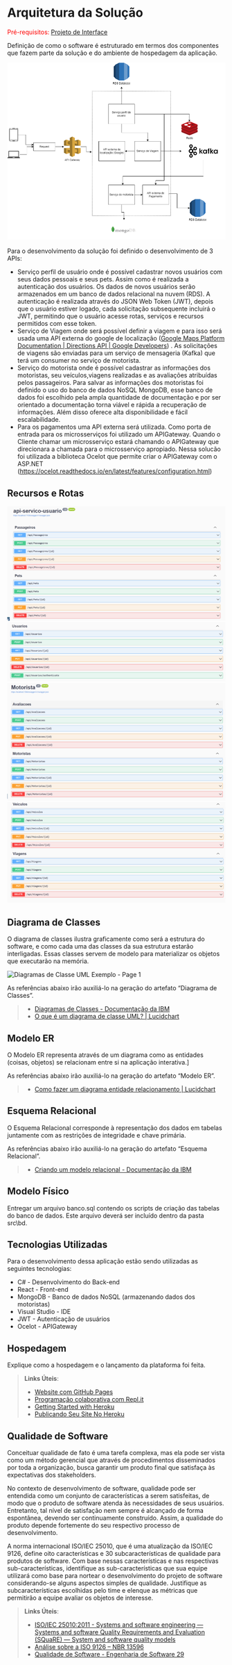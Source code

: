 # Arquitetura da Solução

<span style="color:red">Pré-requisitos: <a href="3-Projeto de Interface.md"> Projeto de Interface</a></span>

Definição de como o software é estruturado em termos dos componentes que fazem parte da solução e do ambiente de hospedagem da aplicação.

![Arquitetura da Solução](img/Pet_uber_drawio.png)

Para o desenvolvimento da solução foi definido o desenvolvimento de 3 APIs:
- Serviço perfil de usuário onde é possível cadastrar novos usuários com seus dados pessoais e seus pets. Assim como é realizada a autenticação dos usuários. Os dados de novos usuários serão armazenados em um banco de dados relacional na nuvem (RDS).  A autenticação é realizada através do JSON Web Token (JWT), depois que o usuário estiver logado, cada solicitação subsequente incluirá o JWT, permitindo que o usuário acesse rotas, serviços e recursos permitidos com esse token.
- Serviço de Viagem onde será possível definir a viagem e para isso será usada uma API externa do google de localização ([Google Maps Platform Documentation  |  Directions API  |  Google Developers](https://developers.google.com/maps/documentation/directions)) . As solicitações de viagens são enviadas para um serviço de mensageria (Kafka) que terá um consumer no serviço de motorista.
- Serviço do motorista onde é possível cadastrar as informações dos motoristas, seu veículos,viagens realizadas e as avaliações atribuídas pelos passageiros. Para salvar as informações dos motoristas foi definido o uso do banco de dados NoSQL MongoDB, esse banco de dados foi escolhido pela ampla quantidade de documentação e por ser orientado a documentação torna viável e rápida a recuperação de informações. Além disso oferece alta disponibilidade e fácil escalabilidade.
- Para os pagamentos uma API externa será utilizada.
Como porta de entrada para os microsserviços foi utilizado um APIGateway. Quando o Cliente chamar um microsserviço estará chamando o APIGateway que direcionara a chamada para o microsserviço apropiado. Nessa solucão foi utilizada a biblioteca Ocelot que permite criar o APIGateway com o ASP.NET (https://ocelot.readthedocs.io/en/latest/features/configuration.html)

## Recursos e Rotas
![Recursos e rotas usuários](img/swagger_usuario_1.PNG)
![Recursos e rotas usuários](img/swagger_usuario_2.PNG)
![Recursos e rotas motorista](img/swagger_motorista_1.PNG)
![Recursos e rotas motorista](img/swagger_motorista_2.PNG)
## Diagrama de Classes

O diagrama de classes ilustra graficamente como será a estrutura do software, e como cada uma das classes da sua estrutura estarão interligadas. Essas classes servem de modelo para materializar os objetos que executarão na memória.

![Diagramas de Classe UML Exemplo - Page 1](https://user-images.githubusercontent.com/81395957/196065354-9e4e7df0-176c-4e46-8a59-66296a34db89.png)

As referências abaixo irão auxiliá-lo na geração do artefato “Diagrama de Classes”.

> - [Diagramas de Classes - Documentação da IBM](https://www.ibm.com/docs/pt-br/rational-soft-arch/9.6.1?topic=diagrams-class)
> - [O que é um diagrama de classe UML? | Lucidchart](https://www.lucidchart.com/pages/pt/o-que-e-diagrama-de-classe-uml)

## Modelo ER

O Modelo ER representa através de um diagrama como as entidades (coisas, objetos) se relacionam entre si na aplicação interativa.]

As referências abaixo irão auxiliá-lo na geração do artefato “Modelo ER”.

> - [Como fazer um diagrama entidade relacionamento | Lucidchart](https://www.lucidchart.com/pages/pt/como-fazer-um-diagrama-entidade-relacionamento)

## Esquema Relacional

O Esquema Relacional corresponde à representação dos dados em tabelas juntamente com as restrições de integridade e chave primária.
 
As referências abaixo irão auxiliá-lo na geração do artefato “Esquema Relacional”.

> - [Criando um modelo relacional - Documentação da IBM](https://www.ibm.com/docs/pt-br/cognos-analytics/10.2.2?topic=designer-creating-relational-model)

## Modelo Físico

Entregar um arquivo banco.sql contendo os scripts de criação das tabelas do banco de dados. Este arquivo deverá ser incluído dentro da pasta src\bd.

## Tecnologias Utilizadas

Para o desenvolvimento dessa aplicação estão sendo utilizadas as seguintes tecnologias:

- C# - Desenvolvimento do Back-end
- React - Front-end
- MongoDB - Banco de dados NoSQL (armazenando dados dos motoristas)
- Visual Studio - IDE
- JWT - Autenticação de usuários 
- Ocelot - APIGateway


## Hospedagem

Explique como a hospedagem e o lançamento da plataforma foi feita.

> **Links Úteis**:
>
> - [Website com GitHub Pages](https://pages.github.com/)
> - [Programação colaborativa com Repl.it](https://repl.it/)
> - [Getting Started with Heroku](https://devcenter.heroku.com/start)
> - [Publicando Seu Site No Heroku](http://pythonclub.com.br/publicando-seu-hello-world-no-heroku.html)

## Qualidade de Software

Conceituar qualidade de fato é uma tarefa complexa, mas ela pode ser vista como um método gerencial que através de procedimentos disseminados por toda a organização, busca garantir um produto final que satisfaça às expectativas dos stakeholders.

No contexto de desenvolvimento de software, qualidade pode ser entendida como um conjunto de características a serem satisfeitas, de modo que o produto de software atenda às necessidades de seus usuários. Entretanto, tal nível de satisfação nem sempre é alcançado de forma espontânea, devendo ser continuamente construído. Assim, a qualidade do produto depende fortemente do seu respectivo processo de desenvolvimento.

A norma internacional ISO/IEC 25010, que é uma atualização da ISO/IEC 9126, define oito características e 30 subcaracterísticas de qualidade para produtos de software.
Com base nessas características e nas respectivas sub-características, identifique as sub-características que sua equipe utilizará como base para nortear o desenvolvimento do projeto de software considerando-se alguns aspectos simples de qualidade. Justifique as subcaracterísticas escolhidas pelo time e elenque as métricas que permitirão a equipe avaliar os objetos de interesse.

> **Links Úteis**:
>
> - [ISO/IEC 25010:2011 - Systems and software engineering — Systems and software Quality Requirements and Evaluation (SQuaRE) — System and software quality models](https://www.iso.org/standard/35733.html/)
> - [Análise sobre a ISO 9126 – NBR 13596](https://www.tiespecialistas.com.br/analise-sobre-iso-9126-nbr-13596/)
> - [Qualidade de Software - Engenharia de Software 29](https://www.devmedia.com.br/qualidade-de-software-engenharia-de-software-29/18209/)
